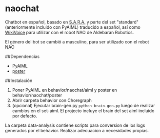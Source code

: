 # naochat
Chatbot en español, basado en [S.A.R.A.](http://goo.gl/DWGD3R) y parte del set "standard" (anteriormente incluido con PyAIML) traducido a español, así como [WikiVoice](https://goo.gl/Xkq9Nz) para utilizar con el robot NAO de Aldebaran Robotics.

El género del bot se cambió a masculino, para ser utilizado con el robot NAO

##Dependencias

- [PyAIML](https://goo.gl/Pw8bOM)
- [poster](http://goo.gl/DEvhe5)

##Instalación

1. Poner PyAIML en behavior/naochat/aiml y poster en behavior/naochat/poster
2. Abrir carpeta behavior con Choregraph
3. (opcional) Ejecutar brain-gen.py `python brain-gen.py` luego de realizar cambios en el set-aiml. El projecto incluye el brain del set aiml incluido por defecto.

La carpeta data-analysis contiene scripts para conversion de los logs generados por el behavior. Realizar adecuacion a necesidades propias.
